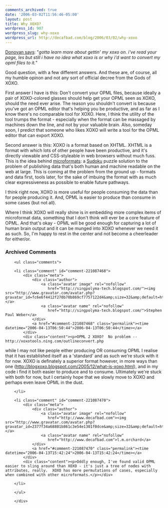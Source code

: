 ```yaml
---
comments_archived: true
date: '2006-03-02T11:56:46-05:00'
layout: post
title: Why XOXO?
wordpress_id: 907
wordpress_slug: why-xoxo
wordpress_url: http://decafbad.com/blog/2006/03/02/why-xoxo
---
```

 <p><a href="http://blogs.opml.org/dwatts/2006/03/01#When:8:12:41PM">Donovan says</a>:  "<i>gotta learn more about gettin' my xoxo on. i've read your page, les but still i have no idea what xoxo is or why i'd want to convert my opml files to it.</i>"</p>
 <p>Good question, with a few different answers.  And these are, of course, all my humble opinon and not any sort of official decree from the Gods of XOXO.</p>
 <p>First answer I have is this:  Don't convert your OPML files, because ideally a pair of XOXO-colored glasses should help get your OPML seen as XOXO, should the need ever arise.  The reason you shouldn't convert is because you've got an OPML editor that's helping you be productive, and as far as I know there's no comparable tool for XOXO.  Here, I think the utility of the tool trumps the format - especially when the format can be massaged by machines down the line, and not by your valuable brain.  Also, someday soon, I predict that someone who likes XOXO will write a tool for the OPML editor that can export XOXO.</p>
 <p>Second answer is this:  XOXO is a format based on XHTML.  XHTML is a format with which lots of other people have been productive, and it's directly viewable and CSS-styleable in web browsers without much fuss.  This is the idea behind <a href="http://microformats.org">microformats</a>: a <a href="http://www.sudoku.com">Sudoku</a> puzzle solution to the problem of publishing data that's both human and machine readable on the web at large.  This is coming at the problem from the ground up - formats and data first, tools later, for the sake of imbuing the format with as much clear expressiveness as possible to enable future pathways.</p>
 <p>I think right now, XOXO is more useful for people consuming the data than for people producing it.  And, OPML is easier to produce than consume in some cases (but not all).  </p>
 <p>Where I think XOXO will really shine is in embedding more complex items of microformat data, something that I don't think will ever be a core feature of OPML.  And that's okay - OPML will be good enough for capturing a lot of human brain output and it can be munged into XOXO whenever we need it as such.  So, I'm happy to rest in the center and not become a cheerleader for either/or.</p>

<div id="comments" class="comments archived-comments">
            <h3>Archived Comments</h3>
            
        <ul class="comments">
            
        <li class="comment" id="comment-221087468">
            <div class="meta">
                <div class="author">
                    <a class="avatar image" rel="nofollow" 
                       href="http://singpolyma-tech.blogspot.com/"><img src="http://www.gravatar.com/avatar.php?gravatar_id=fc6e6f4412f270b70b869cf7757122d4&amp;size=32&amp;default=http://mediacdn.disqus.com/1320279820/images/noavatar32.png"/></a>
                    <a class="avatar name" rel="nofollow" 
                       href="http://singpolyma-tech.blogspot.com/">Stephen Paul Weber</a>
                </div>
                <a href="#comment-221087468" class="permalink"><time datetime="2006-04-13T06:50:44">2006-04-13T06:50:44</time></a>
            </div>
            <div class="content"><p>OPML 2 XOXO?  No problem -- http://xoxotools.ning.com/outlineconvert.php
while I may not like people either producing OR consuming OPML I realise that it has established itself as a 'standard' and as such we're stuck with it for now.  XOXO is definately a superior format however, in more ways than one (http://blogxoxo.blogspot.com/2005/12/what-is-xoxo.html), and in my code i find it both easier to produce and to consume.  Ultimately we're stuck with both for now, but I certainly hope that we slowly move to XOXO and perhaps even leave OPML in the dust.</p></div>
            
        </li>
    
        <li class="comment" id="comment-221087470">
            <div class="meta">
                <div class="author">
                    <a class="avatar image" rel="nofollow" 
                       href="http://www.decafbad.com"><img src="http://www.gravatar.com/avatar.php?gravatar_id=2377f34a68801b861c3e54e1301f0dce&amp;size=32&amp;default=http://mediacdn.disqus.com/1320279820/images/noavatar32.png"/></a>
                    <a class="avatar name" rel="nofollow" 
                       href="http://www.decafbad.com">l.m.orchard</a>
                </div>
                <a href="#comment-221087470" class="permalink"><time datetime="2006-04-13T15:42:24">2006-04-13T15:42:24</time></a>
            </div>
            <div class="content"><p>Oddly enough, I've found valid OPML easier to sling around than XOXO - it's just a tree of nodes with attributes, really.  XOXO has more permutations of cases, especially when combined with other microformats.</p></div>
            
        </li>
    
        </ul>
    
        </div>
    